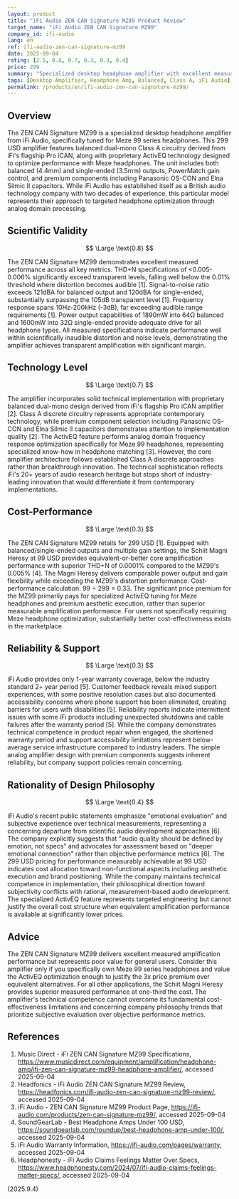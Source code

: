 ```yaml
---
layout: product
title: "iFi Audio ZEN CAN Signature MZ99 Product Review"
target_name: "iFi Audio ZEN CAN Signature MZ99"
company_id: ifi-audio
lang: en
ref: ifi-audio-zen-can-signature-mz99
date: 2025-09-04
rating: [2.5, 0.8, 0.7, 0.3, 0.3, 0.4]
price: 299
summary: "Specialized desktop headphone amplifier with excellent measured performance but poor cost-effectiveness and concerning design philosophy trends"
tags: [Desktop Amplifier, Headphone Amp, Balanced, Class A, iFi Audio]
permalink: /products/en/ifi-audio-zen-can-signature-mz99/
---
```


## Overview

The ZEN CAN Signature MZ99 is a specialized desktop headphone amplifier from iFi Audio, specifically tuned for Meze 99 series headphones. This 299 USD amplifier features balanced dual-mono Class A circuitry derived from iFi's flagship Pro iCAN, along with proprietary ActivEQ technology designed to optimize performance with Meze headphones. The unit includes both balanced (4.4mm) and single-ended (3.5mm) outputs, PowerMatch gain control, and premium components including Panasonic OS-CON and Elna Silmic II capacitors. While iFi Audio has established itself as a British audio technology company with two decades of experience, this particular model represents their approach to targeted headphone optimization through analog domain processing.

## Scientific Validity

$$ \Large \text{0.8} $$

The ZEN CAN Signature MZ99 demonstrates excellent measured performance across all key metrics. THD+N specifications of <0.005-0.006% significantly exceed transparent levels, falling well below the 0.01% threshold where distortion becomes audible [1]. Signal-to-noise ratio exceeds 121dBA for balanced output and 120dBA for single-ended, substantially surpassing the 105dB transparent level [1]. Frequency response spans 10Hz-200kHz (-3dB), far exceeding audible range requirements [1]. Power output capabilities of 1890mW into 64Ω balanced and 1600mW into 32Ω single-ended provide adequate drive for all headphone types. All measured specifications indicate performance well within scientifically inaudible distortion and noise levels, demonstrating the amplifier achieves transparent amplification with significant margin.

## Technology Level

$$ \Large \text{0.7} $$

The amplifier incorporates solid technical implementation with proprietary balanced dual-mono design derived from iFi's flagship Pro iCAN amplifier [2]. Class A discrete circuitry represents appropriate contemporary technology, while premium component selection including Panasonic OS-CON and Elna Silmic II capacitors demonstrates attention to implementation quality [2]. The ActivEQ feature performs analog domain frequency response optimization specifically for Meze 99 headphones, representing specialized know-how in headphone matching [3]. However, the core amplifier architecture follows established Class A discrete approaches rather than breakthrough innovation. The technical sophistication reflects iFi's 20+ years of audio research heritage but stops short of industry-leading innovation that would differentiate it from contemporary implementations.

## Cost-Performance

$$ \Large \text{0.3} $$

The ZEN CAN Signature MZ99 retails for 299 USD [1]. Equipped with balanced/single-ended outputs and multiple gain settings, the Schiit Magni Heresy at 99 USD provides equivalent-or-better core amplification performance with superior THD+N of 0.0001% compared to the MZ99's 0.005% [4]. The Magni Heresy delivers comparable power output and gain flexibility while exceeding the MZ99's distortion performance. Cost-performance calculation: 99 ÷ 299 = 0.33. The significant price premium for the MZ99 primarily pays for specialized ActivEQ tuning for Meze headphones and premium aesthetic execution, rather than superior measurable amplification performance. For users not specifically requiring Meze headphone optimization, substantially better cost-effectiveness exists in the marketplace.

## Reliability & Support

$$ \Large \text{0.3} $$

iFi Audio provides only 1-year warranty coverage, below the industry standard 2+ year period [5]. Customer feedback reveals mixed support experiences, with some positive resolution cases but also documented accessibility concerns where phone support has been eliminated, creating barriers for users with disabilities [5]. Reliability reports indicate intermittent issues with some iFi products including unexpected shutdowns and cable failures after the warranty period [5]. While the company demonstrates technical competence in product repair when engaged, the shortened warranty period and support accessibility limitations represent below-average service infrastructure compared to industry leaders. The simple analog amplifier design with premium components suggests inherent reliability, but company support policies remain concerning.

## Rationality of Design Philosophy

$$ \Large \text{0.4} $$

iFi Audio's recent public statements emphasize "emotional evaluation" and subjective experience over technical measurements, representing a concerning departure from scientific audio development approaches [6]. The company explicitly suggests that "audio quality should be defined by emotion, not specs" and advocates for assessment based on "deeper emotional connection" rather than objective performance metrics [6]. The 299 USD pricing for performance measurably achievable at 99 USD indicates cost allocation toward non-functional aspects including aesthetic execution and brand positioning. While the company maintains technical competence in implementation, their philosophical direction toward subjectivity conflicts with rational, measurement-based audio development. The specialized ActivEQ feature represents targeted engineering but cannot justify the overall cost structure when equivalent amplification performance is available at significantly lower prices.

## Advice

The ZEN CAN Signature MZ99 delivers excellent measured amplification performance but represents poor value for general users. Consider this amplifier only if you specifically own Meze 99 series headphones and value the ActivEQ optimization enough to justify the 3x price premium over equivalent alternatives. For all other applications, the Schiit Magni Heresy provides superior measured performance at one-third the cost. The amplifier's technical competence cannot overcome its fundamental cost-effectiveness limitations and concerning company philosophy trends that prioritize subjective evaluation over objective performance metrics.

## References

1. Music Direct - iFi ZEN CAN Signature MZ99 Specifications, https://www.musicdirect.com/equipment/amplification/headphone-amp/ifi-zen-can-signature-mz99-headphone-amplifier/, accessed 2025-09-04
2. Headfonics - iFi Audio ZEN CAN Signature MZ99 Review, https://headfonics.com/ifi-audio-zen-can-signature-mz99-review/, accessed 2025-09-04
3. iFi Audio - ZEN CAN Signature MZ99 Product Page, https://ifi-audio.com/products/zen-can-signature-mz99/, accessed 2025-09-04
4. SoundGearLab - Best Headphone Amps Under 100 USD, https://soundgearlab.com/roundup/best-headphone-amp-under-100/, accessed 2025-09-04
5. iFi Audio Warranty Information, https://ifi-audio.com/pages/warranty, accessed 2025-09-04
6. Headphonesty - iFi Audio Claims Feelings Matter Over Specs, https://www.headphonesty.com/2024/07/ifi-audio-claims-feelings-matter-specs/, accessed 2025-09-04

(2025.9.4)